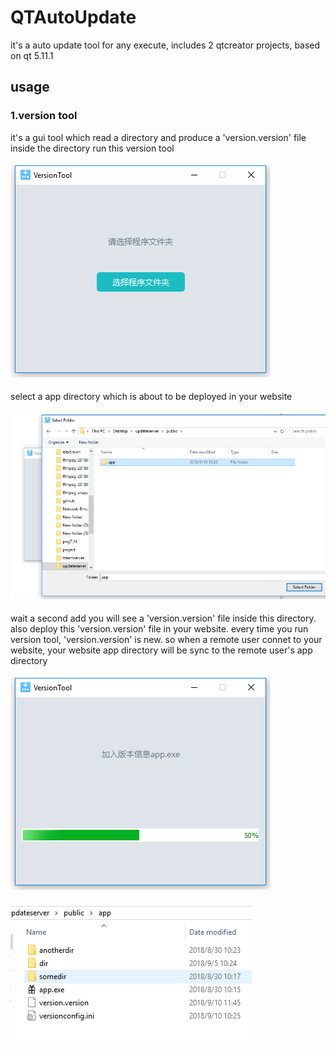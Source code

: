 # QTAutoUpdate
it's a auto update tool for any execute, includes 2 qtcreator projects, based on qt 5.11.1
## usage
### 1.version tool
it's a gui tool which read a directory and produce a 'version.version' file inside the directory
run this version tool
#### ![image](./usage/versiontool1.png)
select a app directory which is about to be deployed in your website
#### ![image](./usage/versiontool2.png)
wait a second add you will see a 'version.version' file inside this directory.
also deploy this 'version.version' file in your website.
every time you run version tool, 'version.version' is new. so when a remote user connet to your website, your website
app directory will be sync to the remote user's app directory
#### ![image](./usage/versiontool3.png)
#### ![image](./usage/versiontool4.png)
